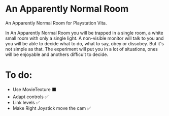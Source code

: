 # An Apparently Normal Room
An Apparently Normal Room for Playstation Vita.

In An Apparently Normal Room you will be trapped in a single room, a white small room with only a single light. A non-visible monitor will talk to you and you will be able to decide what to do, what to say, obey or dissobey. But it's not simple as that. The experiment will put you in a lot of situations, ones will be enjoyable and anothers difficult to decide.

# To do:
- Use MovieTexture ⬛️
- Adapt controls ✅
- Link levels ✅
- Make Right Joystick move the cam ✅
